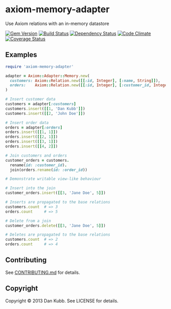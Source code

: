 # axiom-memory-adapter

Use Axiom relations with an in-memory datastore

[![Gem Version](https://badge.fury.io/rb/axiom-memory-adapter.png)][gem]
[![Build Status](https://secure.travis-ci.org/dkubb/axiom-memory-adapter.png?branch=master)][travis]
[![Dependency Status](https://gemnasium.com/dkubb/axiom-memory-adapter.png)][gemnasium]
[![Code Climate](https://codeclimate.com/github/dkubb/axiom-memory-adapter.png)][codeclimate]
[![Coverage Status](https://coveralls.io/repos/dkubb/axiom-memory-adapter/badge.png?branch=master)][coveralls]

[gem]: https://rubygems.org/gems/axiom-memory-adapter
[travis]: https://travis-ci.org/dkubb/axiom-memory-adapter
[gemnasium]: https://gemnasium.com/dkubb/axiom-memory-adapter
[codeclimate]: https://codeclimate.com/github/dkubb/axiom-memory-adapter
[coveralls]: https://coveralls.io/r/dkubb/axiom-memory-adapter

## Examples

```ruby
require 'axiom-memory-adapter'

adapter = Axiom::Adapter::Memory.new(
  customers: Axiom::Relation.new([[:id, Integer], [:name, String]]),
  orders:    Axiom::Relation.new([[:id, Integer], [:customer_id, Integer]])
)

# Insert customer data
customers = adapter[:customers]
customers.insert([[1, 'Dan Kubb']])
customers.insert([[2, 'John Doe']])

# Insert order data
orders = adapter[:orders]
orders.insert([[1, 1]])
orders.insert([[2, 1]])
orders.insert([[3, 1]])
orders.insert([[4, 2]])

# Join customers and orders
customer_orders = customers.
  rename(id: :customer_id).
  join(orders.rename(id: :order_id))

# Demonstrate writable view-like behaviour

# Insert into the join
customer_orders.insert([[3, 'Jane Doe', 5]])

# Inserts are propagated to the base relations
customers.count  # => 3
orders.count     # => 5

# Delete from a join
customer_orders.delete([[3, 'Jane Doe', 5]])

# Deletes are propagated to the base relations
customers.count  # => 2
orders.count     # => 4
```

## Contributing

See [CONTRIBUTING.md](CONTRIBUTING.md) for details.

## Copyright

Copyright &copy; 2013 Dan Kubb. See LICENSE for details.
